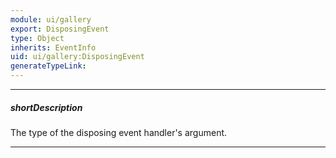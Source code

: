 ```yaml
---
module: ui/gallery
export: DisposingEvent
type: Object
inherits: EventInfo
uid: ui/gallery:DisposingEvent
generateTypeLink: 
---
```

---
##### shortDescription
The type of the disposing event handler's argument.

---
<!-- Description goes here -->
